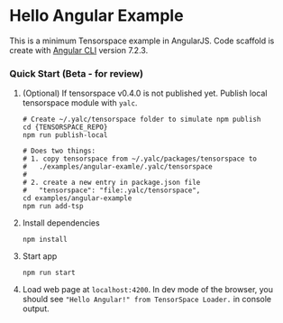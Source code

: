 # Hello Angular Example
This is a minimum Tensorspace example in AngularJS. Code scaffold is create with [Angular CLI](https://github.com/angular/angular-cli) version 7.2.3.

### Quick Start (Beta - for review)

1. (Optional) If tensorspace v0.4.0 is not published yet. Publish local tensorspace module with `yalc`.

	```shell
	# Create ~/.yalc/tensorspace folder to simulate npm publish
	cd {TENSORSPACE_REPO}
	npm run publish-local

	# Does two things:
	# 1. copy tensorspace from ~/.yalc/packages/tensorspace to
	# 	./examples/angular-examle/.yalc/tensorspace
	# 	
	# 2. create a new entry in package.json file
	# 	"tensorspace": "file:.yalc/tensorspace",
	cd examples/angular-example
	npm run add-tsp
	```

2. Install dependencies

	```shell
	npm install
	```

3. Start app

	```shell
	npm run start
	```

4. Load web page at `localhost:4200`. In dev mode of the browser, you should see `"Hello Angular!" from TensorSpace Loader.` in console output.

